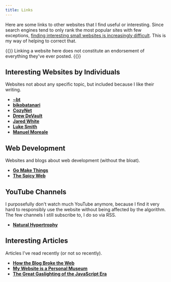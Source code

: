 ```yaml
---
title: Links
---
```


Here are some links to other websites that I find useful or interesting. Since search engines tend to only rank the most popular sites with few exceptions, [finding interesting small websites is increasingly difficult](/blog/discoverability/). This is my way of helping to correct that.

{{<note title="Disclaimer">}}
Linking a website here does not constitute an endorsement of everything they've ever posted.
{{</note>}}

## Interesting Websites by Individuals

Websites not about any specific topic, but included because I like their writing. 

- **[~bt](https://bt.ht/)**
- **[bikobatanari](https://www.bikobatanari.art/)**
- **[CozyNet](https://www.cozynet.org/)**
- **[Drew DeVault](https://drewdevault.com/)**
- **[Jared White](https://jaredwhite.com/)**
- **[Luke Smith](https://lukesmith.xyz/)**
- **[Manuel Moreale](https://manuelmoreale.com)**

## Web Development

Websites and blogs about web development (without the bloat).

- **[Go Make Things](https://gomakethings.com)**
- **[The Spicy Web](https://www.spicyweb.dev/)**

## YouTube Channels

I purposefully don't watch much YouTube anymore, because I find it very hard to responsibly use the website without being affected by the algorithm. The few channels I still subscribe to, I do so via RSS.

- **[Natural Hypertrophy](https://www.youtube.com/channel/UCG-3rEW4IrDNa7-9iGByc2A)**

## Interesting Articles

Articles I've read recently (or not so recently).

- **[How the Blog Broke the Web](https://stackingthebricks.com/how-blogs-broke-the-web/)**
- **[My Website is a Personal Museum](https://www.bikobatanari.art/posts/2020/personal-museum)**
- **[The Great Gaslighting of the JavaScript Era](https://www.spicyweb.dev/the-great-gaslighting-of-the-js-age/)**
